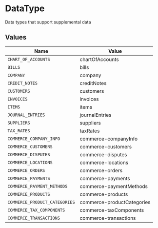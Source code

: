 # DataType

Data types that support supplemental data


## Values

| Name                          | Value                         |
| ----------------------------- | ----------------------------- |
| `CHART_OF_ACCOUNTS`           | chartOfAccounts               |
| `BILLS`                       | bills                         |
| `COMPANY`                     | company                       |
| `CREDIT_NOTES`                | creditNotes                   |
| `CUSTOMERS`                   | customers                     |
| `INVOICES`                    | invoices                      |
| `ITEMS`                       | items                         |
| `JOURNAL_ENTRIES`             | journalEntries                |
| `SUPPLIERS`                   | suppliers                     |
| `TAX_RATES`                   | taxRates                      |
| `COMMERCE_COMPANY_INFO`       | commerce-companyInfo          |
| `COMMERCE_CUSTOMERS`          | commerce-customers            |
| `COMMERCE_DISPUTES`           | commerce-disputes             |
| `COMMERCE_LOCATIONS`          | commerce-locations            |
| `COMMERCE_ORDERS`             | commerce-orders               |
| `COMMERCE_PAYMENTS`           | commerce-payments             |
| `COMMERCE_PAYMENT_METHODS`    | commerce-paymentMethods       |
| `COMMERCE_PRODUCTS`           | commerce-products             |
| `COMMERCE_PRODUCT_CATEGORIES` | commerce-productCategories    |
| `COMMERCE_TAX_COMPONENTS`     | commerce-taxComponents        |
| `COMMERCE_TRANSACTIONS`       | commerce-transactions         |